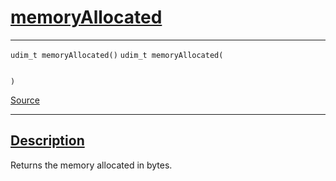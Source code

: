 
<h1 id="memory-allocated">
 <a href="#/api/device/memoryAllocated" class="anchor">
   <span>memoryAllocated</span>
  </a>
</h1>

<div class="signature">

<hr>

  <div class="definition-container">
    <div class="definition">
      <code class="desktop-only"><span class="token keyword">udim&#95;t</span> memoryAllocated()</code>
      <code class="mobile-only"><span class="token keyword">udim&#95;t</span> memoryAllocated(
    
)</code>
      <div class="flex-spacing"></div>
      <a href="https://github.com/libocca/occa/blob/06c83625/include/occa/core/device.hpp#L332" target="_blank">Source</a>
    </div>
    
  </div>

  <hr>
</div>


<h2 id="description">
 <a href="#/api/device/memoryAllocated?id=description" class="anchor">
   <span>Description</span>
  </a>
</h2>

Returns the memory allocated in bytes.
